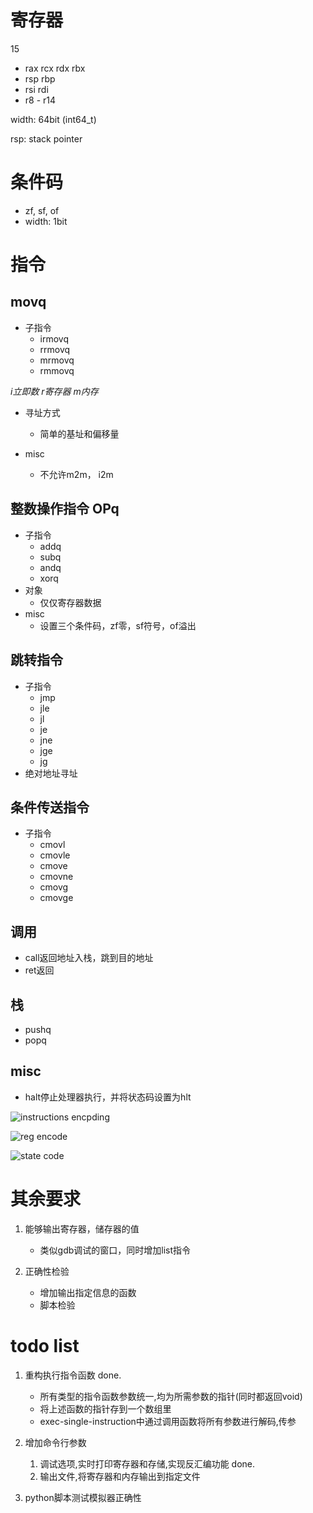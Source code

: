 # 寄存器
15
- rax rcx rdx rbx
- rsp rbp
- rsi rdi
- r8 - r14

width: 64bit (int64_t)

rsp: stack pointer

# 条件码
- zf, sf, of
- width: 1bit


# 指令

## movq
- 子指令
  - irmovq
  - rrmovq
  - mrmovq
  - rmmovq

*i立即数 r寄存器 m内存*

- 寻址方式
  - 简单的基址和偏移量

- misc
  - 不允许m2m， i2m

## 整数操作指令 OPq
- 子指令
  - addq
  - subq
  - andq
  - xorq
- 对象
  - 仅仅寄存器数据
- misc
  - 设置三个条件码，zf零，sf符号，of溢出

## 跳转指令

- 子指令
  - jmp
  - jle
  - jl
  - je
  - jne
  - jge
  - jg
- 绝对地址寻址


## 条件传送指令

- 子指令
  - cmovl
  - cmovle
  - cmove
  - cmovne
  - cmovg
  - cmovge


## 调用

- call返回地址入栈，跳到目的地址
- ret返回

## 栈

- pushq
- popq

## misc

- halt停止处理器执行，并将状态码设置为hlt

![instructions encpding](instructions.png)

![reg encode](regencode.png)

![state code](statcode.png)

# 其余要求

1. 能够输出寄存器，储存器的值
   
   - 类似gdb调试的窗口，同时增加list指令

2. 正确性检验
   - 增加输出指定信息的函数
   - 脚本检验


# todo list
1. 重构执行指令函数 done.
   - 所有类型的指令函数参数统一,均为所需参数的指针(同时都返回void)
   - 将上述函数的指针存到一个数组里
   - exec-single-instruction中通过调用函数将所有参数进行解码,传参

2. 增加命令行参数
   1. 调试选项,实时打印寄存器和存储,实现反汇编功能 done.
   2. 输出文件,将寄存器和内存输出到指定文件


3. python脚本测试模拟器正确性